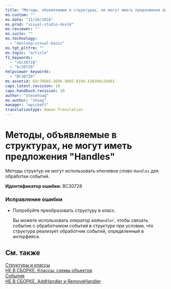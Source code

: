 ```yaml
---
title: "Методы, объявляемые в структурах, не могут иметь предложения &quot;Handles&quot; | Microsoft Docs"
ms.custom: ""
ms.date: "11/16/2016"
ms.prod: "visual-studio-dev14"
ms.reviewer: ""
ms.suite: ""
ms.technology: 
  - "devlang-visual-basic"
ms.tgt_pltfrm: ""
ms.topic: "article"
f1_keywords: 
  - "vbc30728"
  - "bc30728"
helpviewer_keywords: 
  - "BC30728"
ms.assetid: 64c70bb5-3696-4865-8194-328394c2b4b1
caps.latest.revision: 10
caps.handback.revision: 10
author: "stevehoag"
ms.author: "shoag"
manager: "wpickett"
translationtype: Human Translation
---
```

# Методы, объявляемые в структурах, не могут иметь предложения &quot;Handles&quot;
Методы структур не могут использовать ключевое слово `Handles` для обработки событий.  
  
 **Идентификатор ошибки:** BC30728  
  
### Исправление ошибки  
  
-   Попробуйте преобразовать структуру в класс.  
  
     Вы можете использовать оператор `AddHandler`, чтобы связать событие с обработчиком событий в структуре при условии, что структура реализует обработчик событий, определенный в интерфейсе.  
  
## См. также  
 [Структуры и классы](../../visual-basic/programming-guide/language-features/data-types/structures-and-classes.md)   
 [НЕ В СБОРКЕ. Классы: схемы объектов](http://msdn.microsoft.com/ru-ru/2c86373d-0333-4616-a7d8-4790c4e89f7b)   
 [События](../../visual-basic/programming-guide/language-features/events/events.md)   
 [НЕ В СБОРКЕ. AddHandler и RemoveHandler](http://msdn.microsoft.com/ru-ru/a7a24bd2-519a-46fe-8a2c-2b9df2ca28ef)